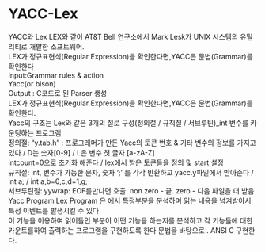 # YACC-Lex
YACC와 Lex
LEX와 같이 AT&T Bell 연구소에서 Mark Lesk가 UNIX 시스템의 유틸리티로 개발한 소프트웨어. <br>
LEX가 정규표현식(Regular Expression)을 확인한다면,YACC은 문법(Grammar)를 확인한다 <br>
Input:Grammar rules & action <br>
Yacc(or bison) <br>
Output : C코드로 된 Parser 생성 <br>
LEX가 정규표현식(Regular Expression)을 확인한다면,YACC은 문법(Grammar)를 확인한다. <br>
Yacc의 구조는 Lex와 같은 3개의 절로 구성(정의절 / 규칙절 / 서브루틴)_int 변수를 카운팅하는 프로그램 <br>
정의절: “y.tab.h” : 프로그래머가 만든 Yacc의 토큰 번호 & 기타 변수의 정보를 가지고 있다./ D는 숫자[0-9] / L은 변수 첫 글자 [a-zA-Z] <br>
intcount=0으로 초기화 해준다 / lex에서 받은 토큰들을 정의 및 start 설정 <br>
규칙절: int, 변수가 가능한 문자, 숫자 ‘;’ 를 각각 반환하고 yacc.y파일에서 받아준다 / int a; / int a,b=0,c,d=1,g; <br>
서브루틴절: yywrap: EOF를만나면 호출. non zero - 끝. zero - 다음 파일을 더 받음 <br>
Yacc Program Lex Program 은 에서 특정부분을 분석하며 읽는 내용을 넘겨받아서 특정 이벤트를 발생시킬 수 있다 <br>
이 기능을 이용하여 읽어들인 부분이 어떤 기능을 하는지를 분석하고 각 기능들에 대한 카운트를하여 출력하는 프로그램을 구현하도록 한다 문법을 바탕으로 . ANSI C 구현한다.
